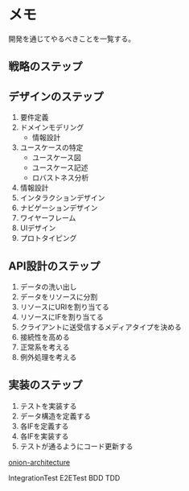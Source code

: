 # メモ

開発を通じてやるべきことを一覧する。

## 戦略のステップ

## デザインのステップ
1. 要件定義
1. ドメインモデリング
    - 情報設計
1. ユースケースの特定
    - ユースケース図
    - ユースケース記述
    - ロバストネス分析
1. 情報設計
1. インタラクションデザイン
1. ナビゲーションデザイン
1. ワイヤーフレーム
1. UIデザイン
1. プロトタイピング

## API設計のステップ
1. データの洗い出し
1. データをリソースに分割
1. リソースにURIを割り当てる
1. リソースにIFを割り当てる
1. クライアントに送受信するメディアタイプを決める
1. 接続性を高める
1. 正常系を考える
1. 例外処理を考える

## 実装のステップ
1. テストを実装する
1. データ構造を定義する
1. 各IFを定義する
1. 各IFを実装する
1. テストが通るようにコード更新する

[onion-architecture](https://medium.com/expedia-group-tech/onion-architecture-deed8a554423)

IntegrationTest
E2ETest
BDD
TDD

